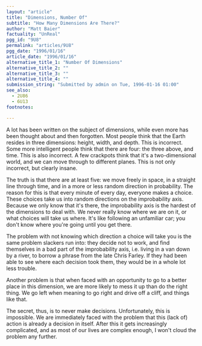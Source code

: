 ```yaml
---
layout: "article"
title: "Dimensions, Number Of"
subtitle: "How Many Dimensions Are There?"
author: "Matt Baier"
factuality: "UnReal"
pgg_id: "9U8"
permalink: "articles/9U8"
pgg_date: "1996/01/16"
article_date: "1996/01/16"
alternative_title_1: "Number Of Dimensions"
alternative_title_2: ""
alternative_title_3: ""
alternative_title_4: ""
submission_string: "Submitted by admin on Tue, 1996-01-16 01:00"
see_also:
  - 2U86
  - 6U13
footnotes: 

---
```

<div>
<p>A lot has been written on the subject of dimensions, while even more has been thought about and then forgotten. Most people think that the Earth resides in three dimensions: height, width, and depth. This is incorrect. Some more intelligent people think that there are four: the three above, and time. This is also incorrect. A few crackpots think that it's a two-dimensional world, and we can move through to different planes. This is not only incorrect, but clearly insane.</p>
<p>The truth is that there are at least five: we move freely in space, in a straight line through time, and in a more or less random direction in probability. The reason for this is that every minute of every day, everyone makes a choice. These choices take us into random directions on the improbability axis. Because we only know that it's there, the improbability axis is the hardest of the dimensions to deal with. We never really know where we are on it, or what choices will take us where. It's like following an unfamiliar car; you don't know where you're going until you get there.</p>
<p>The problem with not knowing which direction a choice will take you is the same problem slackers run into: they decide not to work, and find themselves in a bad part of the improbability axis, i.e. living in a van down by a river, to borrow a phrase from the late Chris Farley. If they had been able to see where each decision took them, they would be in a whole lot less trouble.</p>
<p>Another problem is that when faced with an opportunity to go to a better place in this dimension, we are more likely to mess it up than do the right thing. We go left when meaning to go right and drive off a cliff, and things like that.</p>
<p>The secret, thus, is to never make decisions. Unfortunately, this is impossible. We are immediately faced with the problem that this (lack of) action is already a decision in itself. After this it gets increasingly complicated, and as most of our lives are complex enough, I won't cloud the problem any further.</p>
</div>
